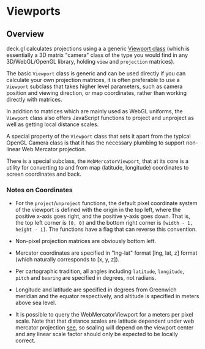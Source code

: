 # Viewports

## Overview

deck.gl calculates projections using a a generic [Viewport class](src/lib/viewports/viewport.js)
(which is essentially a 3D matrix "camera" class of the type you would find in any 3D/WebGL/OpenGL
library, holding `view` and `projection` matrices).

The basic `Viewport` class is generic and can be used directly
if you can calculate your own projection matrices, it is often preferable to
use a `Viewport` subclass that takes higher level parameters, such as
camera position and viewing direction, or map coordinates, rather than
working directly with matrices.

In addition to matrices which are mainly used as WebGL uniforms, the `Viewport`
class also offers JavaScript functions to project and unproject as well as
getting local distance scales.

A special property of the `Viewport` class that sets it apart from the typical
OpenGL Camera class is that it has the necessary plumbing to support non-linear
Web Mercator projection.

There is a special subclass, the `WebMercatorViewport`, that at its core
is a utility for converting to and from map
(latitude, longitude) coordinates to screen coordinates and back.

### Notes on Coordinates

* For the `project`/`unproject` functions, the default pixel coordinate system of
  the viewport is defined with the origin in the top left, where the positive
  x-axis goes right, and the positive y-axis goes down. That is, the
  top left corner is `[0, 0]` and the bottom right corner is `[width - 1, height - 1]`.
  The functions have a flag that can reverse this convention.

* Non-pixel projection matrices are obviously bottom left.

* Mercator coordinates are specified in "lng-lat" format [lng, lat, z] format
  (which naturally corresponds to [x, y, z]).

* Per cartographic tradition, all angles including `latitude`, `longitude`,
  `pitch` and `bearing` are specified in degrees, not radians.

* Longitude and latitude are specified in degrees from Greenwich meridian and
  the equator respectively, and altitude is specified in meters above sea level.

* It is possible to query the WebMercatorViewport for a meters per pixel scale.
  Note that that distance scales are latitude dependent under
  web mercator projection [see](http://wiki.openstreetmap.org/wiki/Zoom_levels),
  so scaling will depend on the viewport center and any linear scale factor
  should only be expected to be locally correct.
